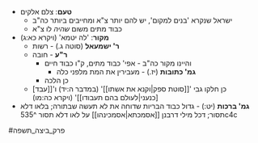 * **טעם**: צלם אלקים
	* ישראל שנקרא 'בנים למקום', יש להם יותר צ"א ומחייבים ביותר כה"ב
	* כבוד מתים משום *שהיה* לו צ"א
* **מקור**: 'לה יטמא' (ויקרא כא:ג)
	* **ר' ישמעאל** (סוטה ג.) - רשות
	* **ר"ע** - חובה
		* והיינו מקור כה"ב - אפי' כבוד מתים, ק"ו כבוד חיים
			* **גמ' כתובות** (יז.) - מעבירין את המת מלפני כלה
		* כן הלכה
	* \[כן חלקו גבי '[[סוטת ספק|וקנא את אשתו]]' (במדבר ה:יד) ו'[[עבד כנעני|לעולם בהם תעבודו]]' (ויקרא כה:מו)\]
* **גמ' ברכות** (יט:) - גדול כבוד הבריות שדוחה את לא תעשה שבתורה; בלאו דלא תסור; דכל מילי דרבנן [[אסמכתא|אסמכינהו]] על לאו דלא תסור ^535c4c

#פרק_ביצה_תשפה 